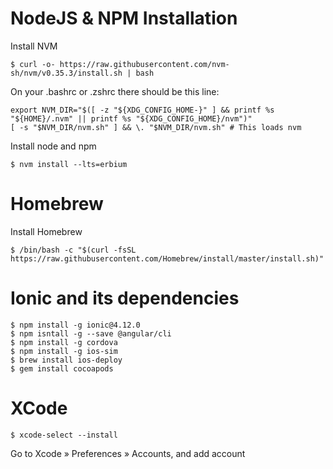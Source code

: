 # NodeJS & NPM Installation
Install NVM
```
$ curl -o- https://raw.githubusercontent.com/nvm-sh/nvm/v0.35.3/install.sh | bash
```

On your .bashrc or .zshrc there should be this line:

```
export NVM_DIR="$([ -z "${XDG_CONFIG_HOME-}" ] && printf %s "${HOME}/.nvm" || printf %s "${XDG_CONFIG_HOME}/nvm")"
[ -s "$NVM_DIR/nvm.sh" ] && \. "$NVM_DIR/nvm.sh" # This loads nvm
```

Install node and npm
```
$ nvm install --lts=erbium
```

# Homebrew
Install Homebrew
```
$ /bin/bash -c "$(curl -fsSL https://raw.githubusercontent.com/Homebrew/install/master/install.sh)"
```

# Ionic and its dependencies
```
$ npm install -g ionic@4.12.0
$ npm isntall -g --save @angular/cli
$ npm install -g cordova
$ npm install -g ios-sim
$ brew install ios-deploy
$ gem install cocoapods
```

# XCode
```
$ xcode-select --install
```
Go to Xcode » Preferences » Accounts, and add account

